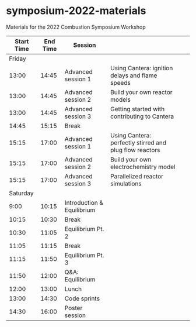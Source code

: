 # symposium-2022-materials
Materials for the 2022 Combustion Symposium Workshop

| Start Time | End Time | Session                    |   |   |   |
|------------|----------|----------------------------|---|---|---|
| Friday     |          |                            |   |   |   |
| 13:00      | 14:45    | Advanced session 1         | Using Cantera: ignition delays and flame speeds  |   |   |
| 13:00      | 14:45    | Advanced session 2         | Build your own reactor models |   |   |
| 13:00      | 14:45    | Advanced session 3         | Getting started with contributing to Cantera |   |   |
| 14:45      | 15:15    | Break                      |   |   |   |
| 15:15      | 17:00    | Advanced session 1         |  Using Cantera: perfectly stirred and plug flow reactors  |   |   |
| 15:15      | 17:00    | Advanced session 2         |  Build your own electrochemistry model  |   |   |
| 15:15      | 17:00    | Advanced session 3         |  Parallelized reactor simulations |   |   |
| Saturday   |          |                            |   |   |   |
| 9:00       | 10:15    | Introduction & Equilibrium |   |   |   |
| 10:15      | 10:30    | Break                      |   |   |   |
| 10:30      | 11:05    | Equilibrium Pt. 2          |   |   |   |
| 11:05      | 11:15    | Break                      |   |   |   |
| 11:15      | 11:50    | Equilibrium Pt. 3          |   |   |   |
| 11:50      | 12:00    | Q&A: Equilibrium           |   |   |   |
| 12:00      | 13:00    | Lunch                      |   |   |   |
| 13:00      | 14:30    | Code sprints               |   |   |   |
| 14:30      | 16:00    | Poster session             |   |   |   |
